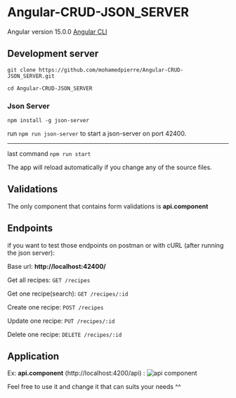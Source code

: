 # Angular-CRUD-JSON_SERVER

Angular version 15.0.0 [Angular CLI](https://github.com/angular/angular-cli)

## Development server

`git clone https://github.com/mohamedpierre/Angular-CRUD-JSON_SERVER.git`

`cd Angular-CRUD-JSON_SERVER`


### Json Server

`npm install -g json-server`

run `npm run json-server` to start a json-server on port 42400.
________________________

last command `npm run start` 

The app will reload automatically if you change any of the source files.

## Validations

The only component that contains form validations is **api.component**

## Endpoints

if you want to test those endpoints on postman or with cURL (after running the json server):

Base url: **http://localhost:42400/**

Get all recipes:
`GET /recipes`

Get one recipe(search):
`GET /recipes/:id`
 
Create one recipe:
`POST /recipes`

Update one recipe:
`PUT /recipes/:id`

Delete one recipe:
`DELETE /recipes/:id`

## Application
Ex: **api.component** (http://localhost:4200/api) :
![api component](https://github.com/mohamedpierre/CRUD-ANGULAR/blob/main/docs/api.component.png?raw=true)


Feel free to use it and change it that can suits your needs ^^
